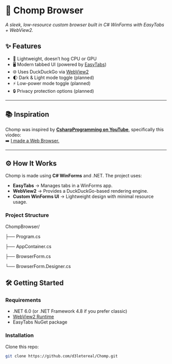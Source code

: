 # 🦈 Chomp Browser
*A sleek, low-resource custom browser built in C# WinForms with EasyTabs + WebView2.*

## ✨ Features
- 🚀 Lightweight, doesn’t hog CPU or GPU  
- 🖥️ Modern tabbed UI (powered by [EasyTabs](https://github.com/dwmkerr/easytabs))  
- 🌐 Uses DuckDuckGo via [WebView2](https://learn.microsoft.com/en-us/microsoft-edge/webview2/)  
- 🌓 Dark & Light mode toggle (planned)  
- ⚡ Low-power mode toggle (planned)  
- 🔒 Privacy protection options (planned)  

---

## 📚 Inspiration
Chomp was inspired by **[CsharpProgramming on YouTube](https://www.youtube.com/@CsharpProgramming)**, specifically this viodeo:  
➡️ [I made a Web Browser.](https://www.youtube.com/watch?v=YMX7uD2tqE0)  

---

## ⚙️ How It Works
Chomp is made using **C# WinForms** and .NET. The project uses:
- **EasyTabs** → Manages tabs in a WinForms app.  
- **WebView2** → Provides a DuckDuckGo-based rendering engine.  
- **Custom WinForms UI** → Lightweight design with minimal resource usage.  

### Project Structure
ChompBrowser/

├── Program.cs

├── AppContainer.cs

├── BrowserForm.cs 

└── BrowserForm.Designer.cs


## 🛠️ Getting Started

### Requirements
- .NET 6.0 (or .NET Framework 4.8 if you prefer classic)  
- [WebView2 Runtime](https://developer.microsoft.com/en-us/microsoft-edge/webview2/)  
- EasyTabs NuGet package  

### Installation
Clone this repo:
```bash
git clone https://github.com/d3letereal/Chomp.git
